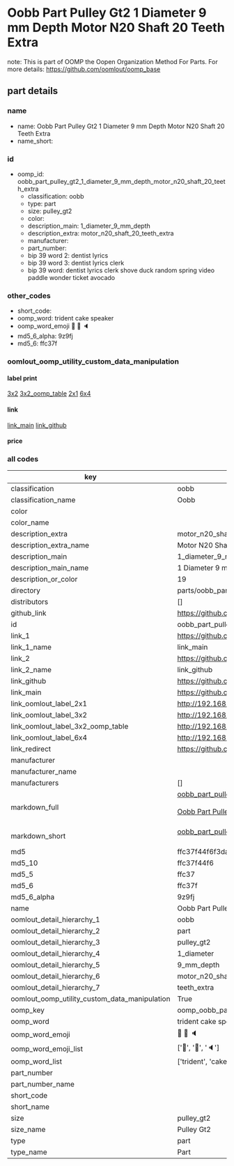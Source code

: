 # Oobb Part Pulley Gt2 1 Diameter 9 mm Depth Motor N20 Shaft 20 Teeth Extra  

note: This is part of OOMP the Oopen Organization Method For Parts. For more details: https://github.com/oomlout/oomp_base

##  part details
  







### name
* name: Oobb Part Pulley Gt2 1 Diameter 9 mm Depth Motor N20 Shaft 20 Teeth Extra
* name_short: 
### id
* oomp_id: oobb_part_pulley_gt2_1_diameter_9_mm_depth_motor_n20_shaft_20_teeth_extra
  * classification: oobb
  * type: part
  * size: pulley_gt2
  * color: 
  * description_main: 1_diameter_9_mm_depth
  * description_extra: motor_n20_shaft_20_teeth_extra
  * manufacturer: 
  * part_number: 
  * bip 39 word 2: dentist lyrics
  * bip 39 word 3: dentist lyrics clerk
  * bip 39 word: dentist lyrics clerk shove duck random spring video paddle wonder ticket avocado

### other_codes
* short_code: 
* oomp_word: trident cake speaker
* oomp_word_emoji :trident: :cake: :speaker:
* md5_6_alpha: 9z9fj
* md5_6: ffc37f






### oomlout_oomp_utility_custom_data_manipulation
#### label print
[3x2](http://192.168.1.245:1112/?label=oomp%209z9fj)
[3x2_oomp_table](http://192.168.1.108:1112/?label=oomp%209z9fj)
[2x1](http://192.168.1.242:1112/?label=oomp%209z9fj)
[6x4](http://192.168.1.55:1112/?label=oomp%209z9fj)    

#### link

[link_main](https://github.com/oomlout/oomlout_oomp_version_1_messy/tree/main/parts/oobb_part_pulley_gt2_1_diameter_9_mm_depth_motor_n20_shaft_20_teeth_extra) [link_github](https://github.com/oomlout/oomlout_oomp_version_1_messy/tree/main/parts/oobb_part_pulley_gt2_1_diameter_9_mm_depth_motor_n20_shaft_20_teeth_extra)                             

#### price







### all codes 
| key | value |  
| --- | --- |  
| classification | oobb |  
| classification_name | Oobb |  
| color |  |  
| color_name |  |  
| description_extra | motor_n20_shaft_20_teeth_extra |  
| description_extra_name | Motor N20 Shaft 20 Teeth Extra |  
| description_main | 1_diameter_9_mm_depth |  
| description_main_name | 1 Diameter 9 mm Depth |  
| description_or_color | 19 |  
| directory | parts/oobb_part_pulley_gt2_1_diameter_9_mm_depth_motor_n20_shaft_20_teeth_extra |  
| distributors | [] |  
| github_link | https://github.com/oomlout/oomlout_oomp_part_src/tree/main/parts/oobb_part_pulley_gt2_1_diameter_9_mm_depth_motor_n20_shaft_20_teeth_extra |  
| id | oobb_part_pulley_gt2_1_diameter_9_mm_depth_motor_n20_shaft_20_teeth_extra |  
| link_1 | https://github.com/oomlout/oomlout_oomp_version_1_messy/tree/main/parts/oobb_part_pulley_gt2_1_diameter_9_mm_depth_motor_n20_shaft_20_teeth_extra |  
| link_1_name | link_main |  
| link_2 | https://github.com/oomlout/oomlout_oomp_version_1_messy/tree/main/parts/oobb_part_pulley_gt2_1_diameter_9_mm_depth_motor_n20_shaft_20_teeth_extra |  
| link_2_name | link_github |  
| link_github | https://github.com/oomlout/oomlout_oomp_version_1_messy/tree/main/parts/oobb_part_pulley_gt2_1_diameter_9_mm_depth_motor_n20_shaft_20_teeth_extra |  
| link_main | https://github.com/oomlout/oomlout_oomp_version_1_messy/tree/main/parts/oobb_part_pulley_gt2_1_diameter_9_mm_depth_motor_n20_shaft_20_teeth_extra |  
| link_oomlout_label_2x1 | http://192.168.1.242:1112/?label=oomp%209z9fj |  
| link_oomlout_label_3x2 | http://192.168.1.245:1112/?label=oomp%209z9fj |  
| link_oomlout_label_3x2_oomp_table | http://192.168.1.108:1112/?label=oomp%209z9fj |  
| link_oomlout_label_6x4 | http://192.168.1.55:1112/?label=oomp%209z9fj |  
| link_redirect | https://github.com/oomlout/oomlout_oomp_version_1_messy/tree/main/parts/oobb_part_pulley_gt2_1_diameter_9_mm_depth_motor_n20_shaft_20_teeth_extra |  
| manufacturer |  |  
| manufacturer_name |  |  
| manufacturers | [] |  
| markdown_full | [oobb_part_pulley_gt2_1_diameter_9_mm_depth_motor_n20_shaft_20_teeth_extra](none)<br>[](none)<br>[Oobb Part Pulley Gt2 1 Diameter 9 Mm Depth Motor N20 Shaft 20 Teeth Extra](none)<br><br> |  
| markdown_short | [oobb_part_pulley_gt2_1_diameter_9_mm_depth_motor_n20_shaft_20_teeth_extra](none)<br><br> |  
| md5 | ffc37f44f6f3da66c6a1ec7054e159d4 |  
| md5_10 | ffc37f44f6 |  
| md5_5 | ffc37 |  
| md5_6 | ffc37f |  
| md5_6_alpha | 9z9fj |  
| name | Oobb Part Pulley Gt2 1 Diameter 9 mm Depth Motor N20 Shaft 20 Teeth Extra |  
| oomlout_detail_hierarchy_1 | oobb |  
| oomlout_detail_hierarchy_2 | part |  
| oomlout_detail_hierarchy_3 | pulley_gt2 |  
| oomlout_detail_hierarchy_4 | 1_diameter |  
| oomlout_detail_hierarchy_5 | 9_mm_depth |  
| oomlout_detail_hierarchy_6 | motor_n20_shaft_20 |  
| oomlout_detail_hierarchy_7 | teeth_extra |  
| oomlout_oomp_utility_custom_data_manipulation | True |  
| oomp_key | oomp_oobb_part_pulley_gt2_1_diameter_9_mm_depth_motor_n20_shaft_20_teeth_extra |  
| oomp_word | trident cake speaker |  
| oomp_word_emoji | :trident: :cake: :speaker: |  
| oomp_word_emoji_list | [':trident:', ':cake:', ':speaker:'] |  
| oomp_word_list | ['trident', 'cake', 'speaker'] |  
| part_number |  |  
| part_number_name |  |  
| short_code |  |  
| short_name |  |  
| size | pulley_gt2 |  
| size_name | Pulley Gt2 |  
| type | part |  
| type_name | Part |  
